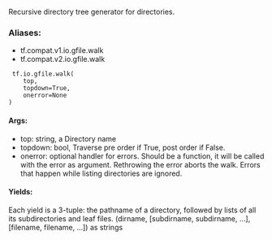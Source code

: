 Recursive directory tree generator for directories.
### Aliases:
- tf.compat.v1.io.gfile.walk
- tf.compat.v2.io.gfile.walk

```
 tf.io.gfile.walk(
    top,
    topdown=True,
    onerror=None
)
```
#### Args:
- top: string, a Directory name
- topdown: bool, Traverse pre order if True, post order if False.
- onerror: optional handler for errors. Should be a function, it will be called with the error as argument. Rethrowing the error aborts the walk. Errors that happen while listing directories are ignored.
#### Yields:
Each yield is a 3-tuple: the pathname of a directory, followed by lists of all its subdirectories and leaf files. (dirname, [subdirname, subdirname, ...], [filename, filename, ...]) as strings
